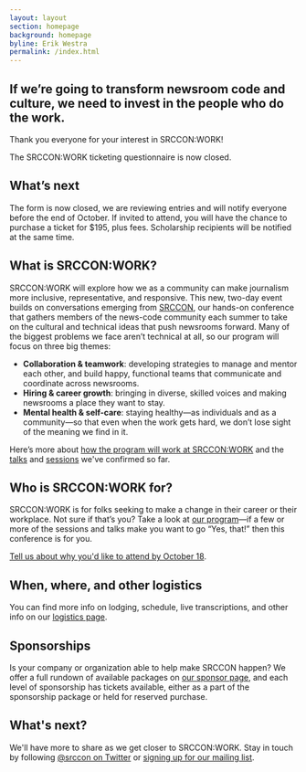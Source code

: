 ```yaml
---
layout: layout
section: homepage
background: homepage
byline: Erik Westra
permalink: /index.html
---
```


<h2 class="leader">If we’re going to transform newsroom code and culture, we need to invest in the people who do the work.</h2>

Thank you everyone for your interest in SRCCON:WORK!

The SRCCON:WORK ticketing questionnaire is now closed.

## What’s next

The form is now closed, we are reviewing entries and will notify everyone before the end of October.  If invited to attend, you will have the chance to purchase a ticket for $195, plus fees. Scholarship recipients will be notified at the same time.

## What is SRCCON:WORK?

SRCCON:WORK will explore how we as a community can make journalism more inclusive, representative, and responsive. This new, two-day event builds on conversations emerging from [SRCCON](https://srccon.org), our hands-on conference that gathers members of the news-code community each summer to take on the cultural and technical ideas that push newsrooms forward. Many of the biggest problems we face aren’t technical at all, so our program will focus on three big themes:
    
- **Collaboration & teamwork**: developing strategies to manage and mentor each other, and build happy, functional teams that communicate and coordinate across newsrooms.
- **Hiring & career growth**: bringing in diverse, skilled voices and making newsrooms a place they want to stay.
- **Mental health & self-care**: staying healthy—as individuals and as a community—so that even when the work gets hard, we don’t lose sight of the meaning we find in it.

Here’s more about [how the program will work at SRCCON:WORK](/program) and the [talks](/talks) and [sessions](/sessions) we've confirmed so far.

## Who is SRCCON:WORK for?

SRCCON:WORK is for folks seeking to make a change in their career or their workplace. Not sure if that’s you? Take a look at [our program](/program)—if a few or more of the sessions and talks make you want to go “Yes, that!” then this conference is for you.

[Tell us about why you'd like to attend by October 18](/tickets/attendance_form).

## When, where, and other logistics

You can find more info on lodging, schedule, live transcriptions, and other info on our [logistics page](/logistics).

## Sponsorships

Is your company or organization able to help make SRCCON happen? We offer a full rundown of available packages on [our sponsor page](/sponsors), and each level of sponsorship has tickets available, either as a part of the sponsorship package or held for reserved purchase.

## What's next?

We'll have more to share as we get closer to SRCCON:WORK. Stay in touch by following [@srccon on Twitter](https://twitter.com/srccon) or [signing up for our mailing list](http://opennews.us5.list-manage.com/subscribe?u=71c95e9a43708843d2fdc1f09&id=996e9290cc).
